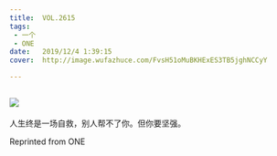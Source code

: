 ```yaml
---
title:	VOL.2615
tags:
 - 一个
 - ONE
date:	2019/12/4 1:39:15
cover:	http://image.wufazhuce.com/FvsH51oMuBKHExES3TB5jghNCCyY

---
```

![](http://image.wufazhuce.com/FvsH51oMuBKHExES3TB5jghNCCyY)
---

人生终是一场自救，别人帮不了你。但你要坚强。
 
Reprinted from ONE
